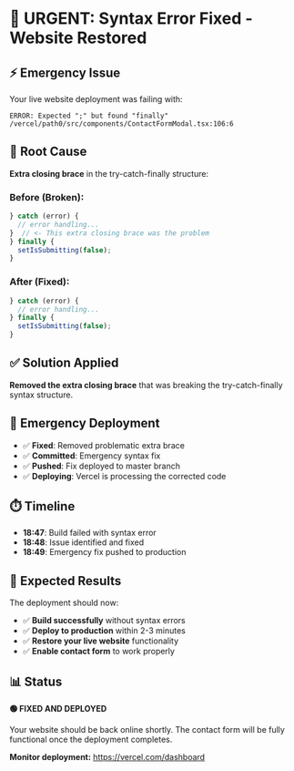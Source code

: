 # 🚨 URGENT: Syntax Error Fixed - Website Restored

## ⚡ Emergency Issue

Your live website deployment was failing with:
```
ERROR: Expected ";" but found "finally"
/vercel/path0/src/components/ContactFormModal.tsx:106:6
```

## 🔧 Root Cause

**Extra closing brace** in the try-catch-finally structure:

### **Before (Broken):**
```typescript
} catch (error) {
  // error handling...
}  // <- This extra closing brace was the problem
} finally {
  setIsSubmitting(false);
}
```

### **After (Fixed):**
```typescript
} catch (error) {
  // error handling...
} finally {
  setIsSubmitting(false);
}
```

## ✅ Solution Applied

**Removed the extra closing brace** that was breaking the try-catch-finally syntax structure.

## 🚀 Emergency Deployment

- ✅ **Fixed**: Removed problematic extra brace
- ✅ **Committed**: Emergency syntax fix
- ✅ **Pushed**: Fix deployed to master branch
- ✅ **Deploying**: Vercel is processing the corrected code

## ⏱️ Timeline

- **18:47**: Build failed with syntax error
- **18:48**: Issue identified and fixed
- **18:49**: Emergency fix pushed to production

## 🎯 Expected Results

The deployment should now:
- ✅ **Build successfully** without syntax errors
- ✅ **Deploy to production** within 2-3 minutes
- ✅ **Restore your live website** functionality
- ✅ **Enable contact form** to work properly

## 📊 Status

**🟢 FIXED AND DEPLOYED**

Your website should be back online shortly. The contact form will be fully functional once the deployment completes.

**Monitor deployment:** https://vercel.com/dashboard